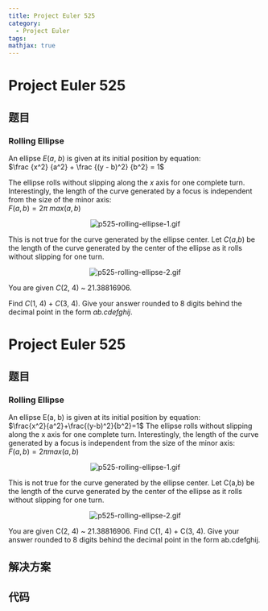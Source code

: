 ```yaml
---
title: Project Euler 525
category:
  - Project Euler
tags:
mathjax: true
---
```

<escape><!-- more --></escape>
    
# Project Euler 525
## 题目
### Rolling Ellipse


An ellipse <var>E</var>(<var>a</var>, <var>b</var>) is given at its initial position by equation:<br />
$\frac {x^2} {a^2} + \frac {(y - b)^2} {b^2} = 1$

The ellipse rolls without slipping along the <var>x</var> axis for one complete turn. Interestingly, the length of the curve generated by a focus is independent from the size of the minor axis:<br />
$F(a,b) =  2 \pi \text{ } max(a,b)$

<div align="center"><img src="project/images/p525-rolling-ellipse-1.gif" alt="p525-rolling-ellipse-1.gif" /></div>

This is not true for the curve generated by the ellipse center. Let <var>C</var>(<var>a</var>,<var>b</var>) be the length of the curve generated by the center of the ellipse as it rolls without slipping for one turn.

<div align="center"><img src="project/images/p525-rolling-ellipse-2.gif" alt="p525-rolling-ellipse-2.gif" /></div>

You are given <var>C</var>(2, 4) ~ 21.38816906.

Find <var>C</var>(1, 4) + <var>C</var>(3, 4). Give your answer rounded to 8 digits behind the decimal point in the form <i>ab.cdefghij</i>.


# Project Euler 525
## 题目
### Rolling Ellipse

An ellipse E(a, b) is given at its initial position by equation:<br>$\frac{x^2}{a^2}+\frac{(y-b)^2}{b^2}=1$
The ellipse rolls without slipping along the x axis for one complete turn. Interestingly, the length of the curve generated by a focus is independent from the size of the minor axis:<br>$F(a,b)=2\pi max(a,b)$
<center><img src="https://projecteuler.net/project/images/p525-rolling-ellipse-1.gif" alt="p525-rolling-ellipse-1.gif"></center>

This is not true for the curve generated by the ellipse center. Let C(a,b) be the length of the curve generated by the center of the ellipse as it rolls without slipping for one turn.
<center><img src="https://projecteuler.net/project/images/p525-rolling-ellipse-2.gif" alt="p525-rolling-ellipse-2.gif"></center>

You are given C(2, 4) ~ 21.38816906.
Find C(1, 4) + C(3, 4). Give your answer rounded to 8 digits behind the decimal point in the form ab.cdefghij.


## 解决方案


## 代码


